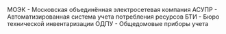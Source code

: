 МОЭК - Московская объединённая электросетевая компания
АСУПР - Автоматизированная система учета потребления ресурсов
БТИ - Бюро технической инвентаризации
ОДПУ - Общедомовые приборы учета